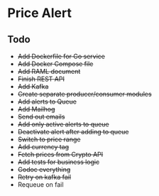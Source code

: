 # Price Alert

## Todo

- ~~Add Dockerfile for Go service~~
- ~~Add Docker Compose file~~
- ~~Add RAML document~~
- ~~Finish REST API~~
- ~~Add Kafka~~
- ~~Create separate producer/consumer modules~~
- ~~Add alerts to Queue~~
- ~~Add Mailhog~~
- ~~Send out emails~~
- ~~Add only active alerts to queue~~
- ~~Deactivate alert after adding to queue~~
- ~~Switch to price range~~
- ~~Add currency tag~~
- ~~Fetch prices from Crypto API~~
- ~~Add tests for business logic~~
- ~~Godoc everything~~
- ~~Retry on kafka fail~~
- Requeue on fail
